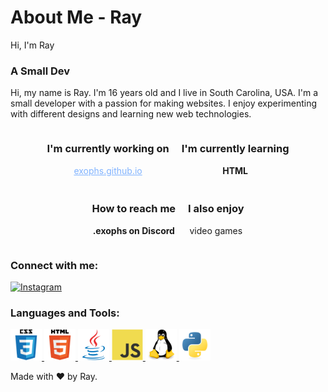 # About Me - Ray

Hi, I'm Ray
### A Small Dev

Hi, my name is Ray. I'm 16 years old and I live in South Carolina, USA.
I'm a small developer with a passion for making websites. I enjoy
experimenting with different designs and learning new web technologies.


<div style="display: flex; flex-wrap: wrap; justify-content: center; gap: 20px; text-align: center;">
    <div>
        <h3>I'm currently working on</h3>
        <a href="https://github.com/exophs/exophs.github.io" target="_blank" style="color: #80b3ff;">exophs.github.io</a>
    </div>
    <div>
        <h3>I'm currently learning</h3>
        <strong>HTML</strong>
    </div>
    <div>
        <h3>How to reach me</h3>
        <strong>.exophs on Discord</strong>
    </div>
    <div>
        <h3>I also enjoy</h3>
        <p>video games</p>
    </div>
</div>

### Connect with me:
<a href="https://instagram.com/exophorism" target="_blank">
    <img src="https://raw.githubusercontent.com/rahuldkjain/github-profile-readme-generator/master/src/images/icons/Social/instagram.svg" alt="Instagram" width="30" height="30"/>
</a>

### Languages and Tools:
<div>
    <a href="https://www.w3schools.com/css/" target="_blank" rel="noreferrer">
        <img src="https://raw.githubusercontent.com/devicons/devicon/master/icons/css3/css3-original-wordmark.svg" alt="CSS3" width="50" height="50"/>
    </a>
    <a href="https://www.w3.org/html/" target="_blank" rel="noreferrer">
        <img src="https://raw.githubusercontent.com/devicons/devicon/master/icons/html5/html5-original-wordmark.svg" alt="HTML5" width="50" height="50"/>
    </a>
    <a href="https://www.java.com" target="_blank" rel="noreferrer">
        <img src="https://raw.githubusercontent.com/devicons/devicon/master/icons/java/java-original.svg" alt="Java" width="50" height="50"/>
    </a>
    <a href="https://developer.mozilla.org/en-US/docs/Web/JavaScript" target="_blank" rel="noreferrer">
        <img src="https://raw.githubusercontent.com/devicons/devicon/master/icons/javascript/javascript-original.svg" alt="JavaScript" width="50" height="50"/>
    </a>
    <a href="https://www.linux.org/" target="_blank" rel="noreferrer">
        <img src="https://raw.githubusercontent.com/devicons/devicon/master/icons/linux/linux-original.svg" alt="Linux" width="50" height="50"/>
    </a>
    <a href="https://www.python.org" target="_blank" rel="noreferrer">
        <img src="https://raw.githubusercontent.com/devicons/devicon/master/icons/python/python-original.svg" alt="Python" width="50" height="50"/>
    </a>
</div>

Made with ❤️ by Ray.
